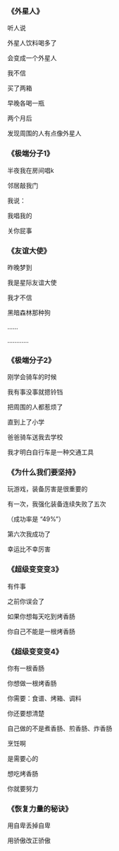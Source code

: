 ### 《外星人》

听人说

外星人饮料喝多了

会变成一个外星人

我不信

买了两箱

早晚各喝一瓶

两个月后

发现周围的人有点像外星人

### 《极端分子1》

半夜我在房间唱k

邻居敲我门

我说：

我唱我的

关你屁事

### 《友谊大使》

昨晚梦到

我是星际友谊大使

我才不信

黑暗森林那种狗

……

…………

### 《极端分子2》

刚学会骑车的时候

我有事没事就摁铃铛

把周围的人都惹烦了

直到上了小学

爸爸骑车送我去学校

我才明白自行车是一种交通工具

### 《为什么我们要坚持》

玩游戏，装备厉害是很重要的

有一次，我强化装备连续失败了五次

（成功率是 “49%”）

第六次我成功了

幸运比不幸厉害

### 《超级变变变3》

有件事

之前你误会了

如果你想每天吃到烤香肠

你自己不能是一根烤香肠

### 《超级变变变4》

你有一根香肠

你想做一根烤香肠

你需要：食谱、烤箱、调料

你还要想清楚

自己做的不是煮香肠、煎香肠、炸香肠

烹饪啊

是需要心的

想吃烤香肠

你就要努力

### 《恢复力量的秘诀》

用自卑丢掉自卑

用骄傲改正骄傲